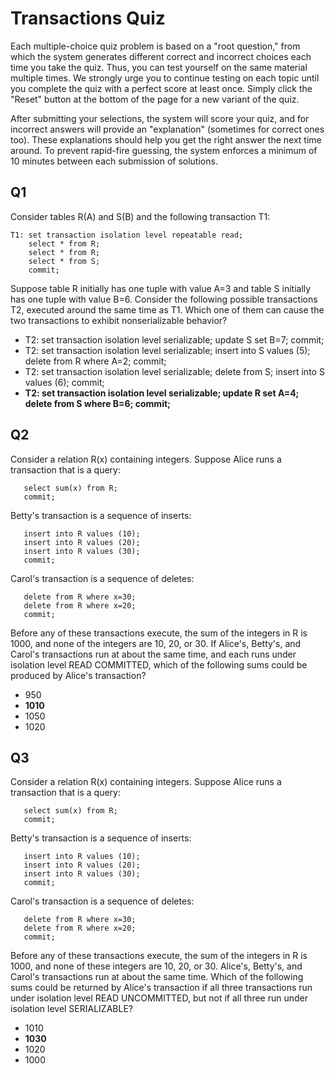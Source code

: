 # Transactions Quiz

Each multiple-choice quiz problem is based on a "root question," from which the system generates different correct and incorrect choices each time you take the quiz. Thus, you can test yourself on the same material multiple times. We strongly urge you to continue testing on each topic until you complete the quiz with a perfect score at least once. Simply click the "Reset" button at the bottom of the page for a new variant of the quiz.

After submitting your selections, the system will score your quiz, and for incorrect answers will provide an "explanation" (sometimes for correct ones too). These explanations should help you get the right answer the next time around. To prevent rapid-fire guessing, the system enforces a minimum of 10 minutes between each submission of solutions.

## Q1

Consider tables R(A) and S(B) and the following transaction T1:

```
T1: set transaction isolation level repeatable read;
    select * from R;
    select * from R;
    select * from S;
    commit;
```

Suppose table R initially has one tuple with value A=3 and table S initially has one tuple with value B=6. Consider the following possible transactions T2, executed around the same time as T1. Which one of them can cause the two transactions to exhibit nonserializable behavior?

- T2: set transaction isolation level serializable; update S set B=7; commit;
- T2: set transaction isolation level serializable; insert into S values (5); delete from R where A=2; commit;
- T2: set transaction isolation level serializable; delete from S; insert into S values (6); commit;
- **T2: set transaction isolation level serializable; update R set A=4; delete from S where B=6; commit;**

## Q2

Consider a relation R(x) containing integers. Suppose Alice runs a transaction that is a query:

```
   select sum(x) from R;
   commit;
```

Betty's transaction is a sequence of inserts:

```
   insert into R values (10);
   insert into R values (20);
   insert into R values (30);
   commit;
```

Carol's transaction is a sequence of deletes:

```
   delete from R where x=30;
   delete from R where x=20;
   commit;
```

Before any of these transactions execute, the sum of the integers in R is 1000, and none of the integers are 10, 20, or 30. If Alice's, Betty's, and Carol's transactions run at about the same time, and each runs under isolation level READ COMMITTED, which of the following sums could be produced by Alice's transaction?

- 950
- **1010**
- 1050
- 1020

## Q3

Consider a relation R(x) containing integers. Suppose Alice runs a transaction that is a query:

```
   select sum(x) from R;
   commit;
```

Betty's transaction is a sequence of inserts:

```
   insert into R values (10);
   insert into R values (20);
   insert into R values (30);
   commit;
```

Carol's transaction is a sequence of deletes:

```
   delete from R where x=30;
   delete from R where x=20;
   commit;
```

Before any of these transactions execute, the sum of the integers in R is 1000, and none of these integers are 10, 20, or 30. Alice's, Betty's, and Carol's transactions run at about the same time. Which of the following sums could be returned by Alice's transaction if all three transactions run under isolation level READ UNCOMMITTED, but not if all three run under isolation level SERIALIZABLE?

- 1010
- **1030**
- 1020
- 1000
